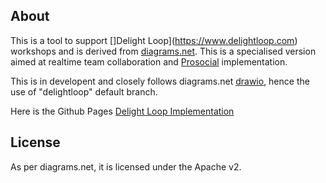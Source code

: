 About
-----
This is a tool to support []Delight Loop](https://www.delightloop.com) workshops and is derived from [diagrams.net](https://app.diagrams.net). This is a specialised version aimed at realtime team collaboration and [Prosocial](https://www.prosocial.world) implementation.

This is in developent and closely follows diagrams.net [drawio](https://github.com/jgraph/drawio), hence the use of "delightloop" default branch.

Here is the Github Pages [Delight Loop Implementation](https://internetscooter.github.io/delightloop/src/main/webapp/index.html)

License
-------
As per diagrams.net, it is licensed under the Apache v2.

